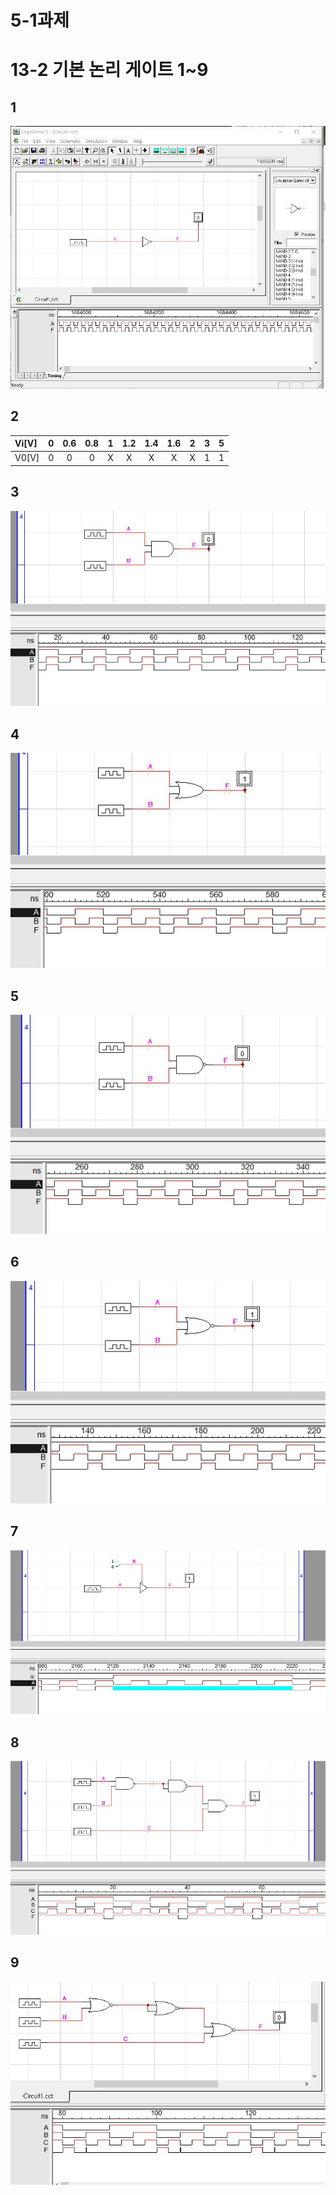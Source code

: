 # 5-1과제
# 13-2 기본 논리 게이트 1~9
## 1
![1](/img3/1.JPG)

## 2
|Vi[V]|0|0.6|0.8|1|1.2|1.4|1.6|2|3|5|
:-|:-:|:-:|:-:|:-:|:-:|:-:|:-:|:-:|:-:|:-:|
|V0[V]|0|0|0|X|X|X|X|X|1|1|

## 3
![1](/img3/3.JPG)

## 4
![1](/img3/4.JPG)

## 5
![1](/img3/5.JPG)

## 6
![1](/img3/6.JPG)

## 7
![1](/img3/7.JPG)

## 8
![1](/img3/8.JPG)

## 9
![1](/img3/9.1.JPG)
